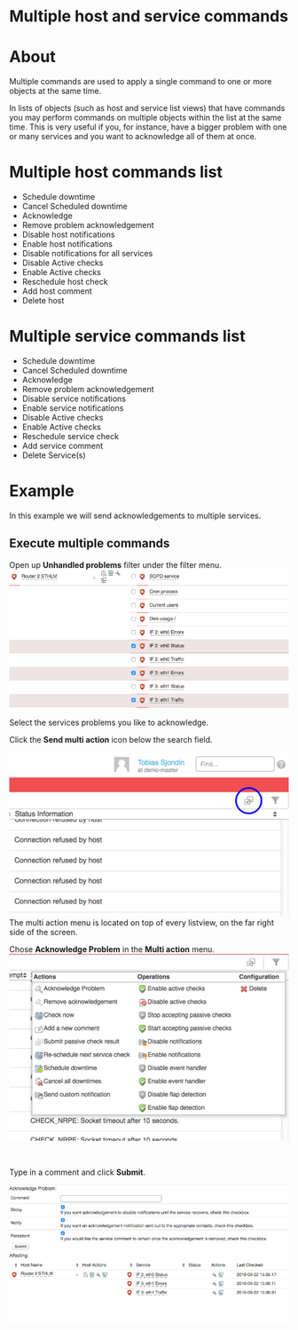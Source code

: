 # Multiple host and service commands

# About

Multiple commands are used to apply a single command to one or more objects at the same time.

In lists of objects (such as host and service list views) that have commands you may perform commands on multiple objects within the list at the same time. This is very useful if you, for instance, have a bigger problem with one or many services and you want to acknowledge all of them at once.

# Multiple host commands list

-   Schedule downtime
-   Cancel Scheduled downtime
-   Acknowledge
-   Remove problem acknowledgement
-   Disable host notifications
-   Enable host notifications
-   Disable notifications for all services
-   Disable Active checks
-   Enable Active checks
-   Reschedule host check
-   Add host comment
-   Delete host

# Multiple service commands list

-   Schedule downtime
-   Cancel Scheduled downtime
-   Acknowledge
-   Remove problem acknowledgement
-   Disable service notifications
-   Enable service notifications
-   Disable Active checks
-   Enable Active checks
-   Reschedule service check
-   Add service comment
-   Delete Service(s)

# Example

In this example we will send acknowledgements to multiple services.

## Execute multiple commands

Open up **Unhandled problems** filter under the filter menu.
 ![](attachments/16482308/18481407.png)

Select the services problems you like to acknowledge.

Click the **Send multi action** icon below the search field.

![](attachments/16482308/18481410.png)
The multi action menu is located on top of every listview, on the far right side of the screen.

 Chose **Acknowledge Problem** in the **Multi action** menu.
 ![](attachments/16482308/18481409.png)

 

Type in a comment and click **Submit**.

![](attachments/16482308/18481411.png)

